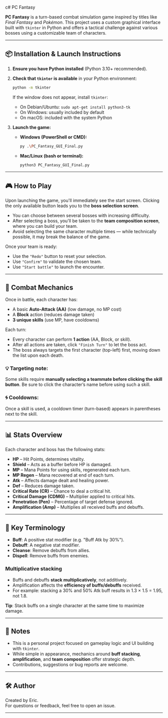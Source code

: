 c# PC Fantasy

**PC Fantasy** is a turn-based combat simulation game inspired by titles like *Final Fantasy* and *Pokémon*. This project uses a custom graphical interface built with `tkinter` in Python and offers a tactical challenge against various bosses using a customizable team of characters.

---

## 📦 Installation & Launch Instructions

1. **Ensure you have Python installed** (Python 3.10+ recommended).
2. **Check that `tkinter` is available** in your Python environment:
   ```bash
   python -m tkinter
   ```
   If the window does not appear, install `tkinter`:
   - On Debian/Ubuntu: `sudo apt-get install python3-tk`
   - On Windows: usually included by default
   - On macOS: included with the system Python

3. **Launch the game:**

   - **Windows (PowerShell or CMD):**
     ```bash
     py .\PC_Fantasy_GUI_Final.py
     ```

   - **Mac/Linux (bash or terminal):**
     ```bash
     python3 PC_Fantasy_GUI_Final.py
     ```

---

## 🎮 How to Play

Upon launching the game, you'll immediately see the start screen. Clicking the only available button leads you to the **boss selection screen**.

- You can choose between several bosses with increasing difficulty.
- After selecting a boss, you'll be taken to the **team composition screen**, where you can build your team.
- Avoid selecting the same character multiple times — while technically possible, it may break the balance of the game.

Once your team is ready:
- Use the `"Redo"` button to reset your selection.
- Use `"Confirm"` to validate the chosen team.
- Use `"Start battle"` to launch the encounter.

---

## 🧠 Combat Mechanics

Once in battle, each character has:
- A basic **Auto-Attack (AA)** (low damage, no MP cost)
- A **Block** action (reduces damage taken)
- **3 unique skills** (use MP, have cooldowns)

Each turn:
- Every character can perform **1 action** (AA, Block, or skill).
- After all actions are taken, click `"Finish Turn"` to let the boss act.
- The boss always targets the first character (top-left) first, moving down the list upon each death.

### 💡 Targeting note:
Some skills require **manually selecting a teammate before clicking the skill button**. Be sure to click the character’s name before using such a skill.

### 🌀 Cooldowns:
Once a skill is used, a cooldown timer (turn-based) appears in parentheses next to the skill.

---

## 📊 Stats Overview

Each character and boss has the following stats:

- **HP** – Hit Points, determines vitality.
- **Shield** – Acts as a buffer before HP is damaged.
- **MP** – Mana Points for using skills, regenerated each turn.
- **MP Regen** – Mana recovered at end of each turn.
- **Atk** – Affects damage dealt and healing power.
- **Def** – Reduces damage taken.
- **Critical Rate (CR)** – Chance to deal a critical hit.
- **Critical Damage (CDMG)** – Multiplier applied to critical hits.
- **Penetration (Pen)** – Percentage of target defense ignored.
- **Amplification (Amp)** – Multiplies all received buffs and debuffs.

---

## 📘 Key Terminology

- **Buff**: A positive stat modifier (e.g. "Buff Atk by 30%").
- **Debuff**: A negative stat modifier.
- **Cleanse**: Remove debuffs from allies.
- **Dispell**: Remove buffs from enemies.

### Multiplicative stacking
- Buffs and debuffs **stack multiplicatively**, not additively.
- Amplification affects the **efficiency of buffs/debuffs** received.
- For example: stacking a 30% and 50% Atk buff results in 1.3 × 1.5 = 1.95, not 1.8.

**Tip**: Stack buffs on a single character at the same time to maximize damage.

---


## 💬 Notes

- This is a personal project focused on gameplay logic and UI building with `tkinter`.
- While simple in appearance, mechanics around **buff stacking**, **amplification**, and **team composition** offer strategic depth.
- Contributions, suggestions or bug reports are welcome.

---

## 🛠️ Author

Created by Eric.  
For questions or feedback, feel free to open an issue.

---
